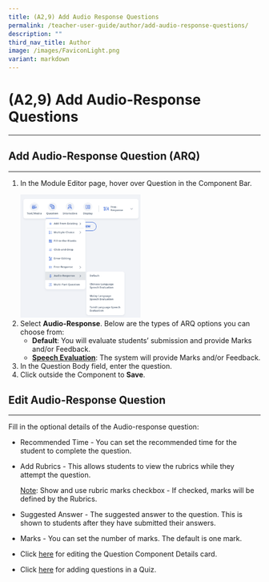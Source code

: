 ```yaml
---
title: (A2,9) Add Audio Response Questions
permalink: /teacher-user-guide/author/add-audio-response-questions/
description: ""
third_nav_title: Author
image: /images/FaviconLight.png
variant: markdown
---
```

<h1 id="add-audio-response-questions">(A2,9) Add Audio-Response Questions</h1><hr>
<h2 id="-add-audio-response-question-arq-">Add Audio-Response Question (ARQ)</h2>
<hr>
<ol>
<li><p>In the Module Editor page, hover over Question in the Component Bar.</p>
<img style="width: 50%;" src="/images/2Teacher/AU-AddARQ1.png">
</li>
<li>Select <strong>Audio-Response</strong>. Below are the types of ARQ options you can choose from:<ul>
	<li><b>Default</b>: You will evaluate students’ submission and provide Marks and/or Feedback.</li>
	<li><b><a target="_blank" href="/teacher-user-guide/author/speech-evaluation/">Speech Evaluation</a></b>: The system will provide Marks and/or Feedback.</li>
</ul>
</li>
<li>In the Question Body field, enter the question.</li>
<li>Click outside the Component to <strong>Save</strong>.</li>
</ol>
<h2 id="-edit-audio-response-question-">Edit Audio-Response Question</h2>
<hr>
<p>Fill in the optional details of the Audio-response question:</p>
<ul>
<li>Recommended Time - You can set the recommended time for the student to complete the question.</li>
<li><p>Add Rubrics - This allows students to view the rubrics while they attempt the question.</p>
	<p><u>Note</u>: Show and use rubric marks checkbox - If checked, marks will be defined by the Rubrics.</p>
</li>
<li><p>Suggested Answer - The suggested answer to the question. This is shown to students after they have submitted their answers.</p>
</li>
<li><p>Marks - You can set the number of marks. The default is one mark.</p>
</li>
<li><p>Click <a target="_blank" href="/teacher-user-guide/author/edit-detail-cards/">here</a> for editing the Question Component Details card.</p>
</li>
<li>Click <a target="_blank" href="/teacher-user-guide/assess/edit-quizzes/">here</a> for adding questions in a Quiz.</li>
</ul>
